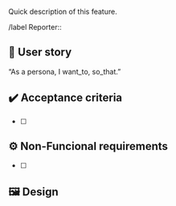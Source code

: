 Quick description of this feature.

/label Reporter::

## 👤 User story

“As a persona, I want_to, so_that.”

<!--

Breaking this down:

"As a [persona]": Who are we building this for? We’re not just after a job title, we’re after the persona of the person. Max. Our team should have a shared understanding of who Max is. We’ve hopefully interviewed plenty of Max’s. We understand how that person works, how they think and what they feel. We have empathy for Max.
“Wants to”: Here we’re describing their intent — not the features they use. What is it they’re actually trying to achieve? This statement should be implementation free — if you’re describing any part of the UI and not what the user goal is you're missing the point.
“So that”: how does their immediate desire to do something this fit into their bigger picture? What’s the overall benefit they’re trying to achieve? What is the big problem that needs solving?
For example, user stories might look like:

As Max, I want to invite my friends, so we can enjoy this service together.
As Sascha, I want to organize my work, so I can feel more in control.
As a manager, I want to be able to understand my colleagues progress, so I can better report our sucess and failures.
This structure is not required, but it is helpful for defining done. When that persona can capture their desired value, then the story is complete. We encourage teams to define their own structure, and then to stick to it.

[resource](https://www.atlassian.com/agile/project-management/user-stories)
-->

## ✔️ Acceptance criteria

- [ ] 

## ⚙️ Non-Funcional requirements

- [ ] 

## 🖼️ Design


